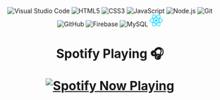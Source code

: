 


<p align="center">
 <img alt="Visual Studio Code" width="26px" src="https://raw.githubusercontent.com/agomez99/agomez99.github.io/master/images/visual-studio-code.svg" />
<img  alt="HTML5" width="30px" src="https://raw.githubusercontent.com/agomez99/agomez99.github.io/master/images/html-5.svg" />
<img  alt="CSS3" width="30px" src="https://raw.githubusercontent.com/agomez99/agomez99.github.io/master/images/css-3.svg" />
<img alt="JavaScript" width="30px" src="https://raw.githubusercontent.com/agomez99/agomez99.github.io/master/images/javascript.svg" />
<img  alt="Node.js" width="30px" src="https://raw.githubusercontent.com/agomez99/agomez99.github.io/master/images/nodejs-icon.svg" />
<img  alt="Git" width="30px" src="https://raw.githubusercontent.com/agomez99/agomez99.github.io/master/images/git-icon.svg" />
<img  alt="GitHub" width="30px" src="https://raw.githubusercontent.com/agomez99/agomez99.github.io/master/images/github-icon.svg" />
<img  alt="Firebase" width="30px" src="https://raw.githubusercontent.com/agomez99/agomez99.github.io/master/images/firebase.svg" />
<img  alt="MySQL" width="30px" src="https://raw.githubusercontent.com/agomez99/agomez99.github.io/master/images/mysql.svg" />
<img  alt="React" width="30px" src="https://raw.githubusercontent.com/agomez99/svgs/4b2396a6394b2621c72a40a17d5897f0d26c928f/images/react.svg" />
</p>

<h1 align="center"><h1 align="center">Spotify Playing 🎧
  
[<p align="center"><p align="center"><img src="https://spotify-now-playing-woad.vercel.app/api/spotify-playing" alt="Spotify Now Playing" width="350"/>](https://open.spotify.com/user/126549782)


[website]: https://austinegomez.com/
[linkedin]: https://www.linkedin.com/in/austine-gomez/

